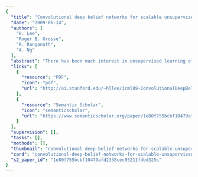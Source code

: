 ```yaml
---
{
  "title": "Convolutional deep belief networks for scalable unsupervised learning of hierarchical representations",
  "date": "2009-06-14",
  "authors": [
    "H. Lee",
    "Roger B. Grosse",
    "R. Ranganath",
    "A. Ng"
  ],
  "abstract": "There has been much interest in unsupervised learning of hierarchical generative models such as deep belief networks. Scaling such models to full-sized, high-dimensional images remains a difficult problem. To address this problem, we present the convolutional deep belief network, a hierarchical generative model which scales to realistic image sizes. This model is translation-invariant and supports efficient bottom-up and top-down probabilistic inference. Key to our approach is probabilistic max-pooling, a novel technique which shrinks the representations of higher layers in a probabilistically sound way. Our experiments show that the algorithm learns useful high-level visual features, such as object parts, from unlabeled images of objects and natural scenes. We demonstrate excellent performance on several visual recognition tasks and show that our model can perform hierarchical (bottom-up and top-down) inference over full-sized images.",
  "links": [
    {
      "resource": "PDF",
      "icon": "pdf",
      "url": "http://ai.stanford.edu/~hllee/icml09-ConvolutionalDeepBeliefNetworks.pdf"
    },
    {
      "resource": "Semantic Scholar",
      "icon": "semanticscholar",
      "url": "https://www.semanticscholar.org/paper/1e80f755bcbf10479afd2338cec05211fdbd325c"
    }
  ],
  "supervision": [],
  "tasks": [],
  "methods": [],
  "thumbnail": "convolutional-deep-belief-networks-for-scalable-unsupervised-learning-of-hierarchical-representations-thumb.jpg",
  "card": "convolutional-deep-belief-networks-for-scalable-unsupervised-learning-of-hierarchical-representations-card.jpg",
  "s2_paper_id": "1e80f755bcbf10479afd2338cec05211fdbd325c"
}
---
```


